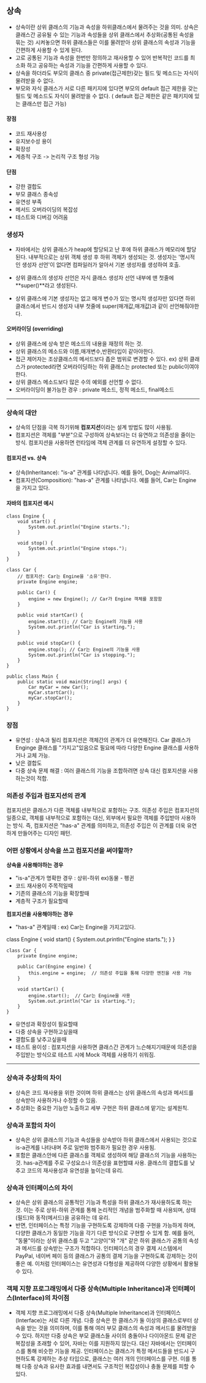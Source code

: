 ## **상속**

- 상속이란 상위 클래스의 기능과 속성을 하위클래스에서 물려주는 것을 의미. 상속은 클래스간 공유될 수 있는 기능과 속성들을 상위 클래스에서 추상화(공통된 속성을 묶는 것) 시켜놓으면 하위 클래스들은 이를 물려받아 상위 클래스의 속성과 기능을 간편하게 사용할 수 있게 된다. 
- 고로 공통된 기능과 속성을 한번만 정의하고 재사용할 수 있어 반복적인 코드를 최소화 하고 공유하는 속성과 기능을 간편하게 사용할 수 있다. 
- 상속을 하더라도 부모의 클래스 중 private(접근제한)갖는 필드 및 메소드는 자식이 물려받을 수 없다.
- 부모와 자식 클래스가 서로 다른 패키지에 있다면 부모의 default 접근 제한을 갖는 필드 및 메소드도 자식이 물려받을 수 없다. ( default 접근 제한은 같은 패키지에 있는 클래스만 접근 가능)


#### **장점** 
- 코드 재사용성
- 유지보수성 용이
- 확장성
- 계층적 구조 -> 논리적 구조 형성 가능

#### **단점** 
- 강한 결합도
- 부모 클래스 종속성
- 유연성 부족
- 메서드 오버라이딩의 복잡성
- 테스트와 디버깅 어려움

### 생성자

- 자바에서는 상위 클래스가 heap에 할당되고 난 후에 하위 클래스가 메모리에 할당된다. 내부적으로는 상위 객체 생성 후 하위 객체가 생성되는 것. 생성자는 '명시적인 생성자 선언'이 없다면 컴파일러가 알아서 기본 생성자를 생성하여 호출.

- 상위 클래스의 생성자 선언은 자식 클래스 생성자 선언 내부에 맨 첫줄에 **super()**라고 생성된다. 

- 상위 클래스에 기본 생성자는 없고 매개 변수가 있는 명시적 생성자만 있다면 하위 클래스에서 반드시 생성자 내부 첫줄에 super(매개값,매개값)과 같이 선언해줘야한다. 


#### 오버라이딩 (overriding)
- 상위 클래스에 상속 받은 메소드의 내용을 재정의 하는 것.
- 상위 클래스의 메소드와 이름,매개변수,반환타입이 같아야한다.
- 접근 제어자는 조상클래스의 메서드보다 좁은 범위로 변경할 수 있다. ex) 상위 클래스가 protected라면 오버라이딩하는 하위 클래스는 protected 또는 public이여야한다. 
- 상위 클래스 메소드보다 많은 수의 예외를 선언할 수 없다.
- 오버라이딩이 불가능한 경우 : private 메소드, 정적 메소드, final메소드

---

### 상속의 대안
- 상속의 단점을 극복 하기위해 **컴포지션**이라는 설계 방법도 많이 사용됨.
- 컴포지션은 객체를 "부분"으로 구성하여 상속보다는 더 유연하고 의존성을 줄이는 방식. 컴포지션을 사용하면 런타임에 객체 관계를 더 유연하게 설정할 수 있다.


#### 컴포지션 vs. 상속

- 상속(Inheritance): "is-a" 관계를 나타냅니다. 예를 들어, Dog는 Animal이다.
- 컴포지션(Composition): "has-a" 관계를 나타냅니다. 예를 들어, Car는 Engine을 가지고 있다.

#### 자바의 컴포지션 예시 
```
class Engine {
    void start() {
        System.out.println("Engine starts.");
    }

    void stop() {
        System.out.println("Engine stops.");
    }
}

class Car {
    // 컴포지션: Car는 Engine을 '소유'한다.
    private Engine engine;

    public Car() {
        engine = new Engine(); // Car가 Engine 객체를 포함함
    }

    public void startCar() {
        engine.start(); // Car는 Engine의 기능을 사용
        System.out.println("Car is starting.");
    }

    public void stopCar() {
        engine.stop(); // Car는 Engine의 기능을 사용
        System.out.println("Car is stopping.");
    }
}

public class Main {
    public static void main(String[] args) {
        Car myCar = new Car();
        myCar.startCar();
        myCar.stopCar();
    }
}

```

### 장점 
- 유연성 : 상속과 될리 컴포지션은 객체간의 관계가 더 유연해진다. Car 클래스가 Enginge 클래스를 "가지고"있음으로 필요에 따라 다양한 Engine 클래스를 사용하거나 교체 가능.
- 낮은 결합도 
- 다중 상속 문제 해결 : 여러 클래스의 기능을 조합하려면 상속 대신 컴포지션을 사용하는것이 적합.

### 의존성 주입과 컴포지션의 관계
컴포지션은 클래스가 다른 객체를 내부적으로 포함하는 구조. 의존성 주입은 컴포지션의 일종으로, 객체를 내부적으로 포함하는 대신, 외부에서 필요한 객체를 주입받아 사용하는 방식. 즉, 컴포지션은 "has-a" 관계를 의미하고, 의존성 주입은 이 관계를 더욱 유연하게 만들어주는 디자인 패턴.

### 어떤 상황에서 상속을 쓰고 컴포지션을 써야할까?
**상속을 사용해야하는 경우**
- "is-a"관계가 명확한 경우 : 상위-하위 ex)동물 - 펭귄
- 코드 재사용이 주목적일때
- 기존의 클래스의 기능을 확장할때
- 계층적 구조가 필요할때

**컴포지션을 사용해야하는 경우**
- "has-a" 관계일때 : ex) Car는 Engine을 가지고있다. 

class Engine {
    void start() {
        System.out.println("Engine starts.");
    }
}

```
class Car {
    private Engine engine;
    
    public Car(Engine engine) {
        this.engine = engine;  // 의존성 주입을 통해 다양한 엔진을 사용 가능
    }

    void startCar() {
        engine.start();  // Car는 Engine을 사용
        System.out.println("Car is starting.");
    }
}
```
- 유연성과 확장성이 필요할때
- 다중 상속을 구현하고싶을때
- 결합도를 낮추고싶을때
- 테스트 용이성 : 컴포지션을 사용하면 클래스간 관계가 느슨해지기때문에 의존성을 주입받는 방식으로 테스트 시에 Mock 객체를 사용하기 쉬워짐.

---


### 상속과 추상화의 차이 
- 상속은 코드 재사용을 위한 것이며 하위 클래스는 상위 클래스의 속성과 메서드를 상속받아 사용하거나 수정할 수 있음.
- 추상화는 중요한 기능만 노출하고 세부 구현은 하위 클래스에 맡기는 설계원칙.


### 상속과 포함의 차이
- 상속은 상위 클래스의 기능과 속성들을 상속받아 하위 클래스에서 사용되는 것으로 is-a관계를 나타내며 주로 일반화 범주화가 필요한 경우 사용됨. 
- 포함은 클래스안에 다른 클래스를 객체로 생성하여 해당 클래스의 기능을 사용하는 것. has-a관계를 주로 구성요소나 의존성을 표현할떄 사용. 클래스의 결합도를 낮추고 코드의 재사용성과 유연성을 높이는데 유리.


### 상속과 인터페이스의 차이
- 상속은 상위 클래스의 공통적인 기능과 특성을 하위 클래스가 재사용하도록 하는 것. 이는 주로 상위-하위 관계를 통해 논리적인 개념을 범주화할 때 사용되며, 상태(필드)와 동작(메서드)을 공유하는 데 유리. 
- 반면, 인터페이스는 특정 기능을 구현하도록 강제하여 다중 구현을 가능하게 하며, 다양한 클래스가 동일한 기능을 각기 다른 방식으로 구현할 수 있게 함. 예를 들어, "동물"이라는 상위 클래스를 두고 "고양이"와 "개" 같은 하위 클래스가 공통의 속성과 메서드를 상속받는 구조가 적합하다. 인터페이스의 경우 결제 시스템에서 PayPal, 네이버 페이 등의 클래스가 공통의 결제 기능을 구현하도록 강제하는 것이 좋은 예. 이처럼 인터페이스는 유연성과 다형성을 제공하여 다양한 상황에서 활용될 수 있다.

### 객체 지향 프로그래밍에서 다중 상속(Multiple Inheritance)과 인터페이스(Interface)의 차이점

- 객체 지향 프로그래밍에서 다중 상속(Multiple Inheritance)과 인터페이스(Interface)는 서로 다른 개념. 다중 상속은 한 클래스가 둘 이상의 클래스로부터 상속을 받는 것을 의미하며, 이를 통해 여러 부모 클래스의 속성과 메서드를 물려받을 수 있다. 하지만 다중 상속은 부모 클래스들 사이의 충돌이나 다이아몬드 문제 같은 복잡성을 초래할 수 있어, 자바는 이를 지원하지 않는다. 대신 자바에서는 인터페이스를 통해 비슷한 기능을 제공. 인터페이스는 클래스가 특정 메서드들을 반드시 구현하도록 강제하는 추상 타입으로, 클래스는 여러 개의 인터페이스를 구현. 이를 통해 다중 상속과 유사한 효과를 내면서도 구조적인 복잡성이나 충돌 문제를 피할 수 있다.
